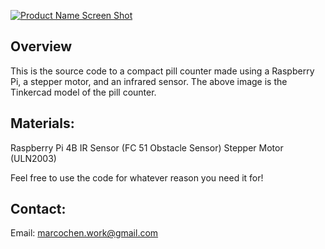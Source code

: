 [![Product Name Screen Shot][product-screenshot1]](https://example.com)
## Overview
This is the source code to a compact pill counter made using a Raspberry Pi, a stepper motor, and an infrared sensor. The above image is the Tinkercad model of the pill counter.

## Materials:
Raspberry Pi 4B
IR Sensor (FC 51 Obstacle Sensor)
Stepper Motor (ULN2003)

Feel free to use the code for whatever reason you need it for!

## Contact:
Email: marcochen.work@gmail.com

[product-screenshot1]: https://www.dropbox.com/scl/fi/eriyqus5te6nxjzeahmyx/Pill-Pal-picture.png?rlkey=sy0hhuxl1cbxvgsj75ljq1lzj&raw=1
